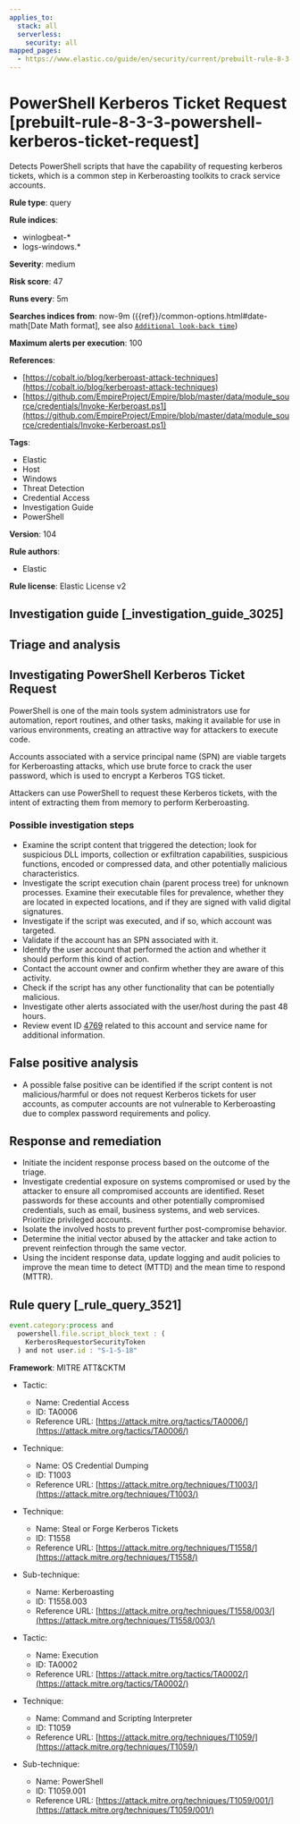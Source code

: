 ```yaml
---
applies_to:
  stack: all
  serverless:
    security: all
mapped_pages:
  - https://www.elastic.co/guide/en/security/current/prebuilt-rule-8-3-3-powershell-kerberos-ticket-request.html
---
```


# PowerShell Kerberos Ticket Request [prebuilt-rule-8-3-3-powershell-kerberos-ticket-request]

Detects PowerShell scripts that have the capability of requesting kerberos tickets, which is a common step in Kerberoasting toolkits to crack service accounts.

**Rule type**: query

**Rule indices**:

* winlogbeat-*
* logs-windows.*

**Severity**: medium

**Risk score**: 47

**Runs every**: 5m

**Searches indices from**: now-9m ({{ref}}/common-options.html#date-math[Date Math format], see also [`Additional look-back time`](docs-content://solutions/security/detect-and-alert/create-detection-rule.md#rule-schedule))

**Maximum alerts per execution**: 100

**References**:

* [https://cobalt.io/blog/kerberoast-attack-techniques](https://cobalt.io/blog/kerberoast-attack-techniques)
* [https://github.com/EmpireProject/Empire/blob/master/data/module_source/credentials/Invoke-Kerberoast.ps1](https://github.com/EmpireProject/Empire/blob/master/data/module_source/credentials/Invoke-Kerberoast.ps1)

**Tags**:

* Elastic
* Host
* Windows
* Threat Detection
* Credential Access
* Investigation Guide
* PowerShell

**Version**: 104

**Rule authors**:

* Elastic

**Rule license**: Elastic License v2

## Investigation guide [_investigation_guide_3025]

## Triage and analysis

## Investigating PowerShell Kerberos Ticket Request

PowerShell is one of the main tools system administrators use for automation, report routines, and other tasks, making it available for use in various environments, creating an attractive way for attackers to execute code.

Accounts associated with a service principal name (SPN) are viable targets for Kerberoasting attacks, which use brute force to crack the user password, which is used to encrypt a Kerberos TGS ticket.

Attackers can use PowerShell to request these Kerberos tickets, with the intent of extracting them from memory to perform Kerberoasting.

### Possible investigation steps

- Examine the script content that triggered the detection; look for suspicious DLL imports, collection or exfiltration capabilities, suspicious functions, encoded or compressed data, and other potentially malicious characteristics.
- Investigate the script execution chain (parent process tree) for unknown processes. Examine their executable files for prevalence, whether they are located in expected locations, and if they are signed with valid digital signatures.
- Investigate if the script was executed, and if so, which account was targeted.
- Validate if the account has an SPN associated with it.
- Identify the user account that performed the action and whether it should perform this kind of action.
- Contact the account owner and confirm whether they are aware of this activity.
- Check if the script has any other functionality that can be potentially malicious.
- Investigate other alerts associated with the user/host during the past 48 hours.
- Review event ID [4769](https://docs.microsoft.com/en-us/windows/security/threat-protection/auditing/event-4769) related to this account and service name for additional information.

## False positive analysis

- A possible false positive can be identified if the script content is not malicious/harmful or does not request Kerberos tickets for user accounts, as computer accounts are not vulnerable to Kerberoasting due to complex password requirements and policy.

## Response and remediation

- Initiate the incident response process based on the outcome of the triage.
- Investigate credential exposure on systems compromised or used by the attacker to ensure all compromised accounts are identified. Reset passwords for these accounts and other potentially compromised credentials, such as email, business systems, and web services. Prioritize privileged accounts.
- Isolate the involved hosts to prevent further post-compromise behavior.
- Determine the initial vector abused by the attacker and take action to prevent reinfection through the same vector.
- Using the incident response data, update logging and audit policies to improve the mean time to detect (MTTD) and the mean time to respond (MTTR).

## Rule query [_rule_query_3521]

```js
event.category:process and
  powershell.file.script_block_text : (
    KerberosRequestorSecurityToken
  ) and not user.id : "S-1-5-18"
```

**Framework**: MITRE ATT&CKTM

* Tactic:

    * Name: Credential Access
    * ID: TA0006
    * Reference URL: [https://attack.mitre.org/tactics/TA0006/](https://attack.mitre.org/tactics/TA0006/)

* Technique:

    * Name: OS Credential Dumping
    * ID: T1003
    * Reference URL: [https://attack.mitre.org/techniques/T1003/](https://attack.mitre.org/techniques/T1003/)

* Technique:

    * Name: Steal or Forge Kerberos Tickets
    * ID: T1558
    * Reference URL: [https://attack.mitre.org/techniques/T1558/](https://attack.mitre.org/techniques/T1558/)

* Sub-technique:

    * Name: Kerberoasting
    * ID: T1558.003
    * Reference URL: [https://attack.mitre.org/techniques/T1558/003/](https://attack.mitre.org/techniques/T1558/003/)

* Tactic:

    * Name: Execution
    * ID: TA0002
    * Reference URL: [https://attack.mitre.org/tactics/TA0002/](https://attack.mitre.org/tactics/TA0002/)

* Technique:

    * Name: Command and Scripting Interpreter
    * ID: T1059
    * Reference URL: [https://attack.mitre.org/techniques/T1059/](https://attack.mitre.org/techniques/T1059/)

* Sub-technique:

    * Name: PowerShell
    * ID: T1059.001
    * Reference URL: [https://attack.mitre.org/techniques/T1059/001/](https://attack.mitre.org/techniques/T1059/001/)



